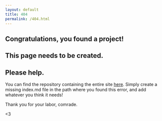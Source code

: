 ```yaml
---
layout: default
title: 404
permalink: /404.html
---
```


## Congratulations, you found a project! 
## This page needs to be created. 
## Please help.

You can find the repository containing the entire site [here](https://github.com/High-Desert-Institute/HighDesertInstitute.org). Simply create a missing index.md file in the path where you found this error, and add whatever you think it needs!

Thank you for your labor, comrade.

&lt;3
